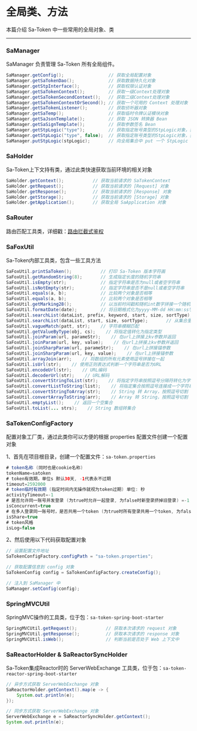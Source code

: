 # 全局类、方法
本篇介绍 Sa-Token 中一些常用的全局对象、类

--- 

### SaManager
SaManager 负责管理 Sa-Token 所有全局组件。
``` java
SaManager.getConfig();                 // 获取全局配置对象 
SaManager.getSaTokenDao();             // 获取数据持久化对象 
SaManager.getStpInterface();           // 获取权限认证对象 
SaManager.getSaTokenContext();         // 获取一级Context处理对象
SaManager.getSaTokenSecondContext();   // 获取二级Context处理对象
SaManager.getSaTokenContextOrSecond(); // 获取一个可用的 Context 处理对象
SaManager.getSaTokenListener();        // 获取侦听器对象 
SaManager.getSaTemp();                 // 获取临时令牌认证模块对象 
SaManager.getSaJsonTemplate();         // 获取 JSON 转换器 Bean
SaManager.getSaSignTemplate();         // 获取参数签名 Bean 
SaManager.getStpLogic("type");         // 获取指定账号类型的StpLogic对象，获取不到时自动创建并返回 
SaManager.getStpLogic("type", false);  // 获取指定账号类型的StpLogic对象，获取不到时抛出异常 
SaManager.putStpLogic(stpLogic);       // 向全局集合中 put 一个 StpLogic 
```


### SaHolder
Sa-Token上下文持有类，通过此类快速获取当前环境的相关对象 
``` java
SaHolder.getContext();           // 获取当前请求的 SaTokenContext
SaHolder.getRequest();           // 获取当前请求的 [Request] 对象 
SaHolder.getResponse();          // 获取当前请求的 [Response] 对象 
SaHolder.getStorage();           // 获取当前请求的 [Storage] 对象
SaHolder.getApplication();       // 获取全局 SaApplication 对象
```


### SaRouter
路由匹配工具类，详细戳：[路由拦截式鉴权](/use/route-check)


### SaFoxUtil
Sa-Token内部工具类，包含一些工具方法 
``` java
SaFoxUtil.printSaToken();           // 打印 Sa-Token 版本字符画
SaFoxUtil.getRandomString(8);       // 生成指定长度的随机字符串
SaFoxUtil.isEmpty(str);             // 指定字符串是否为null或者空字符串
SaFoxUtil.isNotEmpty(str);          // 指定字符串是否不是null或者空字符串
SaFoxUtil.equals(a, b);             // 比较两个对象是否相等 
SaFoxUtil.equals(a, b);             // 比较两个对象是否相等 
SaFoxUtil.getMarking28();           // 以当前时间戳和随机int数字拼接一个随机字符串
SaFoxUtil.formatDate(date);         // 将日期格式化为yyyy-MM-dd HH:mm:ss字符串
SaFoxUtil.searchList(dataList, prefix, keyword, start, size, sortType);             // 从集合里查询数据
SaFoxUtil.searchList(dataList, start, size, sortType);       // 从集合里查询数据
SaFoxUtil.vagueMatch(patt, str);    // 字符串模糊匹配
SaFoxUtil.getValueByType(obj, cs);    // 将指定值转化为指定类型
SaFoxUtil.joinParam(url, parameStr);    // 在url上拼接上kv参数并返回 
SaFoxUtil.joinParam(url, key, value);    // 在url上拼接上kv参数并返回 
SaFoxUtil.joinSharpParam(url, parameStr);    // 在url上拼接锚参数 
SaFoxUtil.joinSharpParam(url, key, value);    // 在url上拼接锚参数 
SaFoxUtil.arrayJoin(arr);    // 将数组的所有元素使用逗号拼接在一起
SaFoxUtil.isUrl(str);    // 使用正则表达式判断一个字符串是否为URL
SaFoxUtil.encodeUrl(str);    // URL编码 
SaFoxUtil.decoderUrl(str);    // URL解码 
SaFoxUtil.convertStringToList(str);    // 将指定字符串按照逗号分隔符转化为字符串集合 
SaFoxUtil.convertListToString(list);    // 将指定集合按照逗号连接成一个字符串 
SaFoxUtil.convertStringToArray(str);    // String 转 Array，按照逗号切割 
SaFoxUtil.convertArrayToString(arr);    // Array 转 String，按照逗号切割 
SaFoxUtil.emptyList();    // 返回一个空集合
SaFoxUtil.toList(... strs);    // String 数组转集合 
```


### SaTokenConfigFactory
配置对象工厂类，通过此类你可以方便的根据 properties 配置文件创建一个配置对象 

1、首先在项目根目录，创建一个配置文件：`sa-token.properties`

``` java
# token名称 (同时也是cookie名称)
tokenName=satoken
# token有效期，单位s 默认30天, -1代表永不过期 
timeout=2592000
# token临时有效期 (指定时间内无操作就视为token过期) 单位: 秒
activityTimeout=-1
# 是否允许同一账号并发登录 (为true时允许一起登录, 为false时新登录挤掉旧登录) =-1
isConcurrent=true
# 在多人登录同一账号时，是否共用一个token (为true时所有登录共用一个token, 为false时每次登录新建一个token) 
isShare=true
# token风格
isLog=false
```

2、然后使用以下代码获取配置对象 
``` java
// 设置配置文件地址 
SaTokenConfigFactory.configPath = "sa-token.properties";

// 获取配置信息到 config 对象
SaTokenConfig config = SaTokenConfigFactory.createConfig();

// 注入到 SaManager 中
SaManager.setConfig(config);
```


### SpringMVCUtil
SpringMVC操作的工具类，位于包：`sa-token-spring-boot-starter`
``` java
SpringMVCUtil.getRequest();           // 获取本次请求的 request 对象 
SpringMVCUtil.getResponse();          // 获取本次请求的 response 对象 
SpringMVCUtil.isWeb();                // 判断当前是否处于 Web 上下文中  
```


### SaReactorHolder & SaReactorSyncHolder
Sa-Token集成Reactor时的 ServerWebExchange 工具类，位于包：`sa-token-reactor-spring-boot-starter`
``` java
// 异步方式获取 ServerWebExchange 对象 
SaReactorHolder.getContext().map(e -> {
	System.out.println(e);
});

// 同步方式获取 ServerWebExchange 对象 
ServerWebExchange e = SaReactorSyncHolder.getContext();
System.out.println(e);
```


